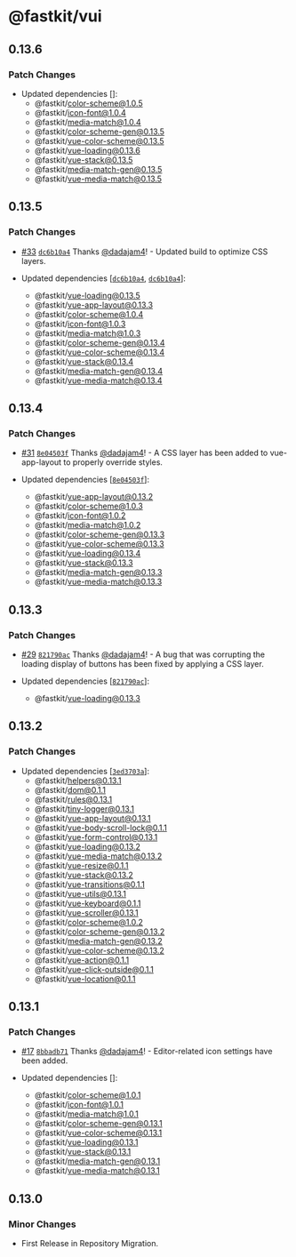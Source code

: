 # @fastkit/vui

## 0.13.6

### Patch Changes

- Updated dependencies []:
  - @fastkit/color-scheme@1.0.5
  - @fastkit/icon-font@1.0.4
  - @fastkit/media-match@1.0.4
  - @fastkit/color-scheme-gen@0.13.5
  - @fastkit/vue-color-scheme@0.13.5
  - @fastkit/vue-loading@0.13.6
  - @fastkit/vue-stack@0.13.5
  - @fastkit/media-match-gen@0.13.5
  - @fastkit/vue-media-match@0.13.5

## 0.13.5

### Patch Changes

- [#33](https://github.com/dadajam4/fastkit/pull/33) [`dc6b10a4`](https://github.com/dadajam4/fastkit/commit/dc6b10a4d3279dd24de1f7f1b5113dcec52b63ad) Thanks [@dadajam4](https://github.com/dadajam4)! - Updated build to optimize CSS layers.

- Updated dependencies [[`dc6b10a4`](https://github.com/dadajam4/fastkit/commit/dc6b10a4d3279dd24de1f7f1b5113dcec52b63ad), [`dc6b10a4`](https://github.com/dadajam4/fastkit/commit/dc6b10a4d3279dd24de1f7f1b5113dcec52b63ad)]:
  - @fastkit/vue-loading@0.13.5
  - @fastkit/vue-app-layout@0.13.3
  - @fastkit/color-scheme@1.0.4
  - @fastkit/icon-font@1.0.3
  - @fastkit/media-match@1.0.3
  - @fastkit/color-scheme-gen@0.13.4
  - @fastkit/vue-color-scheme@0.13.4
  - @fastkit/vue-stack@0.13.4
  - @fastkit/media-match-gen@0.13.4
  - @fastkit/vue-media-match@0.13.4

## 0.13.4

### Patch Changes

- [#31](https://github.com/dadajam4/fastkit/pull/31) [`8e04503f`](https://github.com/dadajam4/fastkit/commit/8e04503f7acb585f50ceb482af0128e2263a94f9) Thanks [@dadajam4](https://github.com/dadajam4)! - A CSS layer has been added to vue-app-layout to properly override styles.

- Updated dependencies [[`8e04503f`](https://github.com/dadajam4/fastkit/commit/8e04503f7acb585f50ceb482af0128e2263a94f9)]:
  - @fastkit/vue-app-layout@0.13.2
  - @fastkit/color-scheme@1.0.3
  - @fastkit/icon-font@1.0.2
  - @fastkit/media-match@1.0.2
  - @fastkit/color-scheme-gen@0.13.3
  - @fastkit/vue-color-scheme@0.13.3
  - @fastkit/vue-loading@0.13.4
  - @fastkit/vue-stack@0.13.3
  - @fastkit/media-match-gen@0.13.3
  - @fastkit/vue-media-match@0.13.3

## 0.13.3

### Patch Changes

- [#29](https://github.com/dadajam4/fastkit/pull/29) [`821790ac`](https://github.com/dadajam4/fastkit/commit/821790acf74c162e584a535a7888e69bd3f1b9eb) Thanks [@dadajam4](https://github.com/dadajam4)! - A bug that was corrupting the loading display of buttons has been fixed by applying a CSS layer.

- Updated dependencies [[`821790ac`](https://github.com/dadajam4/fastkit/commit/821790acf74c162e584a535a7888e69bd3f1b9eb)]:
  - @fastkit/vue-loading@0.13.3

## 0.13.2

### Patch Changes

- Updated dependencies [[`3ed3703a`](https://github.com/dadajam4/fastkit/commit/3ed3703aa9092bf47caed6ec192ef4d5a7621d34)]:
  - @fastkit/helpers@0.13.1
  - @fastkit/dom@0.1.1
  - @fastkit/rules@0.13.1
  - @fastkit/tiny-logger@0.13.1
  - @fastkit/vue-app-layout@0.13.1
  - @fastkit/vue-body-scroll-lock@0.1.1
  - @fastkit/vue-form-control@0.13.1
  - @fastkit/vue-loading@0.13.2
  - @fastkit/vue-media-match@0.13.2
  - @fastkit/vue-resize@0.1.1
  - @fastkit/vue-stack@0.13.2
  - @fastkit/vue-transitions@0.1.1
  - @fastkit/vue-utils@0.13.1
  - @fastkit/vue-keyboard@0.1.1
  - @fastkit/vue-scroller@0.13.1
  - @fastkit/color-scheme@1.0.2
  - @fastkit/color-scheme-gen@0.13.2
  - @fastkit/media-match-gen@0.13.2
  - @fastkit/vue-color-scheme@0.13.2
  - @fastkit/vue-action@0.1.1
  - @fastkit/vue-click-outside@0.1.1
  - @fastkit/vue-location@0.1.1

## 0.13.1

### Patch Changes

- [#17](https://github.com/dadajam4/fastkit/pull/17) [`8bbadb71`](https://github.com/dadajam4/fastkit/commit/8bbadb7102edbc2bf89df54268c12be5435d5241) Thanks [@dadajam4](https://github.com/dadajam4)! - Editor-related icon settings have been added.

- Updated dependencies []:
  - @fastkit/color-scheme@1.0.1
  - @fastkit/icon-font@1.0.1
  - @fastkit/media-match@1.0.1
  - @fastkit/color-scheme-gen@0.13.1
  - @fastkit/vue-color-scheme@0.13.1
  - @fastkit/vue-loading@0.13.1
  - @fastkit/vue-stack@0.13.1
  - @fastkit/media-match-gen@0.13.1
  - @fastkit/vue-media-match@0.13.1

## 0.13.0

### Minor Changes

- First Release in Repository Migration.
